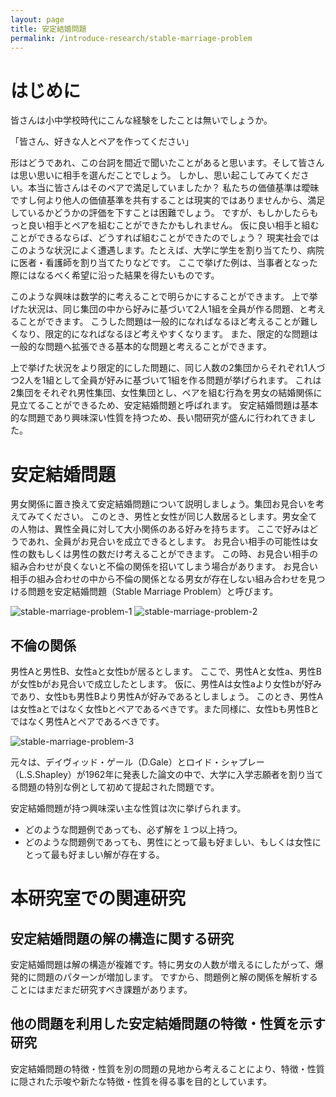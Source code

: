 ```yaml
---
layout: page
title: 安定結婚問題
permalink: /introduce-research/stable-marriage-problem
---
```


# はじめに
皆さんは小中学校時代にこんな経験をしたことは無いでしょうか。

「皆さん、好きな人とペアを作ってください」

形はどうであれ、この台詞を間近で聞いたことがあると思います。そして皆さんは思い思いに相手を選んだことでしょう。
しかし、思い起こしてみてください。本当に皆さんはそのペアで満足していましたか？
私たちの価値基準は曖昧ですし何より他人の価値基準を共有することは現実的ではありませんから、満足しているかどうかの評価を下すことは困難でしょう。
ですが、もしかしたらもっと良い相手とペアを組むことができたかもしれません。
仮に良い相手と組むことができるならば、どうすれば組むことができたのでしょう？
現実社会ではこのような状況によく遭遇します。たとえば、大学に学生を割り当てたり、病院に医者・看護師を割り当てたりなどです。
ここで挙げた例は、当事者となった際にはなるべく希望に沿った結果を得たいものです。

このような興味は数学的に考えることで明らかにすることができます。
上で挙げた状況は、同じ集団の中から好みに基づいて2人1組を全員が作る問題、と考えることができます。
こうした問題は一般的になればなるほど考えることが難しくなり、限定的になればなるほど考えやすくなります。
また、限定的な問題は一般的な問題へ拡張できる基本的な問題と考えることができます。

上で挙げた状況をより限定的にした問題に、同じ人数の2集団からそれぞれ1人づつ2人を1組として全員が好みに基づいて1組を作る問題が挙げられます。
これは2集団をそれぞれ男性集団、女性集団とし、ペアを組む行為を男女の結婚関係に見立てることができるため、安定結婚問題と呼ばれます。
安定結婚問題は基本的な問題であり興味深い性質を持つため、長い間研究が盛んに行われてきました。

# 安定結婚問題
男女関係に置き換えて安定結婚問題について説明しましょう。集団お見合いを考えてみてください。
このとき、男性と女性が同じ人数居るとします。男女全ての人物は、異性全員に対して大小関係のある好みを持ちます。
ここで好みはどうであれ、全員がお見合いを成立できるとします。
お見合い相手の可能性は女性の数もしくは男性の数だけ考えることができます。
この時、お見合い相手の組み合わせが良くないと不倫の関係を招いてしまう場合があります。
お見合い相手の組み合わせの中から不倫の関係となる男女が存在しない組み合わせを見つける問題を安定結婚問題（Stable Marriage Problem）と呼びます。

![stable-marriage-problem-1]({{site.baseurl}}/img/stable-marriage-problem-1.png)
![stable-marriage-problem-2]({{site.baseurl}}/img/stable-marriage-problem-2.png)

## 不倫の関係
男性Aと男性B、女性aと女性bが居るとします。
ここで、男性Aと女性a、男性Bが女性bがお見合いで成立したとします。
仮に、男性Aは女性aより女性bが好みであり、女性bも男性Bより男性Aが好みであるとしましょう。
このとき、男性Aは女性aとではなく女性bとペアであるべきです。また同様に、女性bも男性Bとではなく男性Aとペアであるべきです。

![stable-marriage-problem-3]({{site.baseurl}}/img/stable-marriage-problem-3.png)

元々は、デイヴィッド・ゲール（D.Gale）とロイド・シャプレー（L.S.Shapley）が1962年に発表した論文の中で、大学に入学志願者を割り当てる問題の特別な例として初めて提起された問題です。

安定結婚問題が持つ興味深い主な性質は次に挙げられます。

- どのような問題例であっても、必ず解を１つ以上持つ。
- どのような問題例であっても、男性にとって最も好ましい、もしくは女性にとって最も好ましい解が存在する。

# 本研究室での関連研究
## 安定結婚問題の解の構造に関する研究
安定結婚問題は解の構造が複雑です。特に男女の人数が増えるにしたがって、爆発的に問題のパターンが増加します。
ですから、問題例と解の関係を解析することにはまだまだ研究すべき課題があります。

## 他の問題を利用した安定結婚問題の特徴・性質を示す研究
安定結婚問題の特徴・性質を別の問題の見地から考えることにより、特徴・性質に隠された示唆や新たな特徴・性質を得る事を目的としています。